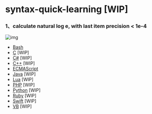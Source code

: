 # syntax-quick-learning [WIP]

### 1、calculate natural log e, with last item precision < 1e-4

![img](http://latex.codecogs.com/gif.latex?e=1+\\frac{1}{1!}+\\frac{1}{2!}+...+\\frac{1}{n!})

* [Bash](Bash/1.sh)
* [C](C/1.c) [WIP]
* [C#](C#/1.) [WIP]
* [C++](C++/1.cpp) [WIP]
* [ECMAScript](ECMAScript/1.js)
* [Java](Java/1.java) [WIP]
* [Lua](Lua/1.lua) [WIP]
* [PHP](PHP/1.php) [WIP]
* [Python](Python/1.py) [WIP]
* [Ruby](Ruby/1.rb) [WIP]
* [Swift](Swift/1.m) [WIP]
* [VB](VB/1.bas) [WIP]
